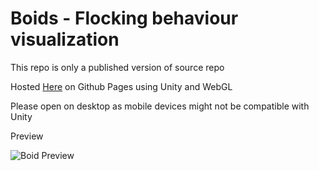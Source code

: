 # Boids - Flocking behaviour visualization

This repo is only a published version of source repo

Hosted [Here](https://kowalskiwiktor98.github.io/boids/) on Github Pages using Unity and WebGL

Please open on desktop as mobile devices might not be compatible with Unity

Preview

![Boid Preview](https://github.com/kowalskiwiktor98/boids/blob/master/boidsPreview.gif)
